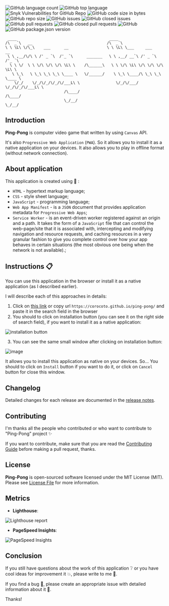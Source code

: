 ![GitHub language count](https://img.shields.io/github/languages/count/corocoto/ping-pong)
![GitHub top language](https://img.shields.io/github/languages/top/corocoto/ping-pong)
![Snyk Vulnerabilities for GitHub Repo](https://img.shields.io/snyk/vulnerabilities/github/corocoto/ping-pong)
![GitHub code size in bytes](https://img.shields.io/github/languages/code-size/corocoto/ping-pong)
![GitHub repo size](https://img.shields.io/github/repo-size/corocoto/ping-pong)
![GitHub issues](https://img.shields.io/github/issues/corocoto/ping-pong)
![GitHub closed issues](https://img.shields.io/github/issues-closed/corocoto/ping-pong)
![GitHub pull requests](https://img.shields.io/github/issues-pr/corocoto/ping-pong)
![GitHub closed pull requests](https://img.shields.io/github/issues-pr-closed/corocoto/ping-pong)
![GitHub](https://img.shields.io/github/license/corocoto/ping-pong)
![GitHub package.json version](https://img.shields.io/github/package-json/v/corocoto/ping-pong)

```
 ____                                         ____                            
/\  _`\   __                                 /\  _`\                          
\ \ \L\ \/\_\    ___      __                 \ \ \L\ \___     ___      __     
 \ \ ,__/\/\ \ /' _ `\  /'_ `\      _______   \ \ ,__/ __`\ /' _ `\  /'_ `\   
  \ \ \/  \ \ \/\ \/\ \/\ \L\ \    /\______\   \ \ \/\ \L\ \/\ \/\ \/\ \L\ \  
   \ \_\   \ \_\ \_\ \_\ \____ \   \/______/    \ \_\ \____/\ \_\ \_\ \____ \ 
    \/_/    \/_/\/_/\/_/\/___L\ \                \/_/\/___/  \/_/\/_/\/___L\ \
                          /\____/                                      /\____/
                          \_/__/                                       \_/__/
```

## Introduction

**Ping-Pong** is computer video game that written by using `Canvas` API. 

It's also `Progressive Web Application` (`PWA`). So it allows you to install it as a native application on your devices. It also allows you to play in offline format (without network connection).

## About application

This application is created using :bookmark_tabs: :
 * `HTML` - hypertext markup language;
 * `CSS` - style sheet language;
 * `JavaScript` - programming language;
 * `Web App Manifest` - is a `JSON` document that provides application metadata for `Progressive Web Apps`;
 * `Service Worker` - is an event-driven worker registered against an origin and a path. It takes the form of a `JavaScript` file that can control the web-page/site that it is associated with, intercepting and modifying navigation and resource requests, and caching resources in a very granular fashion to give you complete control over how your app behaves in certain situations (the most obvious one being when the network is not available).;
 
## Instructions :clipboard:

You can use this application in the browser or install it as a native application (as I described earlier).

I will describe each of this approaches in details:

1. Click on [this link](https://corocoto.github.io/ping-pong/) or copy url `https://corocoto.github.io/ping-pong/` and paste it in the search field in the browser
2. You should to click on installation button (you can see it on the right side of search field), if you want to install it as a native application: 

![installation button](https://user-images.githubusercontent.com/37180024/111022601-b2c57800-83e4-11eb-81ea-1dcd86a7e21c.png)

3. You can see the same small window after clicking on installation button:

![image](https://user-images.githubusercontent.com/37180024/111022662-29fb0c00-83e5-11eb-87c2-f690f9dcd69a.png)

It allows you to install this application as native on your devices.
So... You should to click on `Install` button if you want to do it, or click on `Cancel` button for close this window.

## Changelog

Detailed changes for each release are documented in the [release notes](CHANGELOG.md).

## Contributing

I'm thanks all the people who contributed or who want to contribute to "Ping-Pong" project :sparkles:

If you want to contribute, make sure that you are read the [Contributing Guide](CONTRIBUTING.md) before making a pull request, thanks.

## License

**Ping-Pong** is open-sourced software licensed under the MIT License (MIT). Please see [License File](LICENSE) for more information.

## Metrics

* **Lighthouse**:

![Lighthouse report](https://user-images.githubusercontent.com/37180024/102406524-bf138200-3ffb-11eb-9ef8-a38e7e0f0807.png)

* **PageSpeed Insights**:

![PageSpeed Insights](https://user-images.githubusercontent.com/37180024/102406634-ed915d00-3ffb-11eb-9d59-d7c29623c6f7.png)


## Conclusion

If you still have questions about the work of this application :grey_question: or you have cool ideas for improvement it :boom:, please write to me :email:.

If you find a bug :bug:, please create an appropriate issue with detailed information about it :speech_balloon:.

Thanks!
